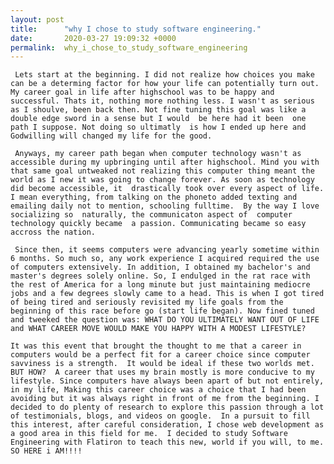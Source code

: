 ```yaml
---
layout: post
title:      "why I chose to study software engineering."
date:       2020-03-27 19:09:32 +0000
permalink:  why_i_chose_to_study_software_engineering
---
```



     Lets start at the beginning. I did not realize how choices you make  can be a determing factor for how your life can potentially turn out. My career goal in life after highschool was to be happy and successful. Thats it, nothing more nothing less. I wasn't as serious as I shoulve, been back then. Not fine tuning this goal was like a double edge sword in a sense but I would  be here had it been  one path I suppose. Not doing so ultimatly  is how I ended up here and Godwilling will changed my life for the good.

     Anyways, my career path began when computer technology wasn't as accessible during my upbringing until after highschool. Mind you with that same goal untweaked not realizing this computer thing meant the world as I new it was going to change forever. As soon as technology did become accessible, it  drastically took over every aspect of life. I mean everything, from talking on the phoneto added texting and emailing daily not to mention, schooling fulltime.  By the way I love socializing so  naturally, the communicaton aspect of  computer technology quickly became  a passion. Communicating became so easy accross the nation.

     Since then, it seems computers were advancing yearly sometime within 6 months. So much so, any work experience I acquired required the use of computers extensively. In addition, I obtained my bachelor's and master's degrees solely online. So, I endulged in the rat race with the rest of America for a long minute but just maintaining mediocre jobs and a few degrees slowly came to a head. This is when I got tired of being tired and seriously revisited my life goals from the beginning of this race before go (start life began). Now fined tuned and tweeked the question was: WHAT DO YOU ULTIMATELY WANT OUT OF LIFE and WHAT CAREER MOVE WOULD MAKE YOU HAPPY WITH A MODEST LIFESTYLE?

    It was this event that brought the thought to me that a career in computers would be a perfect fit for a career choice since computer savviness is a strength.  It would be ideal if these two worlds met. BUT HOW?  A career that uses my brain mostly is more conducive to my lifestyle. Since computers have always been apart of but not entirely, in my life, Making this career choice was a choice that I had been avoiding but it was always right in front of me from the beginning. I decided to do plenty of research to explore this passion through a lot of testimonials, blogs, and videos on google.  In a pursuit to fill this interest, after careful consideration, I chose web development as a good area in this field for me.  I decided to study Software Engineering with Flatiron to teach this new, world if you will, to me. SO HERE i AM!!!!
